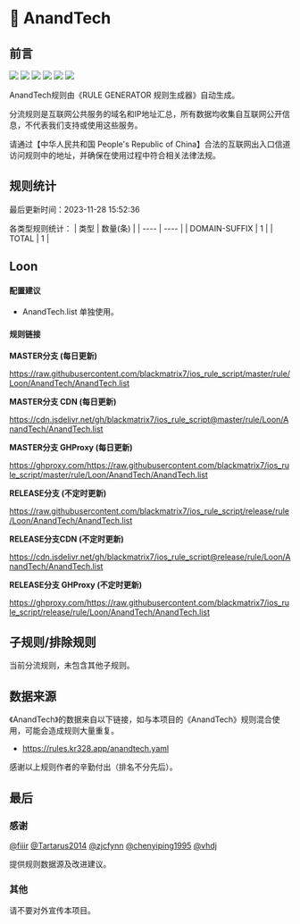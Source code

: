 # 🧸 AnandTech

## 前言

![](https://shields.io/badge/-移除重复规则-ff69b4) ![](https://shields.io/badge/-DOMAIN与DOMAIN--SUFFIX合并-green) ![](https://shields.io/badge/-DOMAIN--SUFFIX间合并-critical) ![](https://shields.io/badge/-DOMAIN与DOMAIN--KEYWORD合并-9cf) ![](https://shields.io/badge/-DOMAIN--SUFFIX与DOMAIN--KEYWORD合并-blue) ![](https://shields.io/badge/-IP--CIDR(6)合并-blueviolet) 

AnandTech规则由《RULE GENERATOR 规则生成器》自动生成。

分流规则是互联网公共服务的域名和IP地址汇总，所有数据均收集自互联网公开信息，不代表我们支持或使用这些服务。

请通过【中华人民共和国 People's Republic of China】合法的互联网出入口信道访问规则中的地址，并确保在使用过程中符合相关法律法规。

## 规则统计

最后更新时间：2023-11-28 15:52:36

各类型规则统计：
| 类型 | 数量(条)  | 
| ---- | ----  |
| DOMAIN-SUFFIX | 1  | 
| TOTAL | 1  | 


## Loon 

#### 配置建议
- AnandTech.list 单独使用。

#### 规则链接
**MASTER分支 (每日更新)**

https://raw.githubusercontent.com/blackmatrix7/ios_rule_script/master/rule/Loon/AnandTech/AnandTech.list

**MASTER分支 CDN (每日更新)**

https://cdn.jsdelivr.net/gh/blackmatrix7/ios_rule_script@master/rule/Loon/AnandTech/AnandTech.list

**MASTER分支 GHProxy (每日更新)**

https://ghproxy.com/https://raw.githubusercontent.com/blackmatrix7/ios_rule_script/master/rule/Loon/AnandTech/AnandTech.list

**RELEASE分支 (不定时更新)**

https://raw.githubusercontent.com/blackmatrix7/ios_rule_script/release/rule/Loon/AnandTech/AnandTech.list

**RELEASE分支CDN (不定时更新)**

https://cdn.jsdelivr.net/gh/blackmatrix7/ios_rule_script@release/rule/Loon/AnandTech/AnandTech.list

**RELEASE分支 GHProxy (不定时更新)**

https://ghproxy.com/https://raw.githubusercontent.com/blackmatrix7/ios_rule_script/release/rule/Loon/AnandTech/AnandTech.list

## 子规则/排除规则


当前分流规则，未包含其他子规则。

## 数据来源

《AnandTech》的数据来自以下链接，如与本项目的《AnandTech》规则混合使用，可能会造成规则大量重复。

- https://rules.kr328.app/anandtech.yaml


感谢以上规则作者的辛勤付出（排名不分先后）。

## 最后

### 感谢

[@fiiir](https://github.com/fiiir) [@Tartarus2014](https://github.com/Tartarus2014) [@zjcfynn](https://github.com/zjcfynn) [@chenyiping1995](https://github.com/chenyiping1995) [@vhdj](https://github.com/vhdj)

提供规则数据源及改进建议。

### 其他

请不要对外宣传本项目。